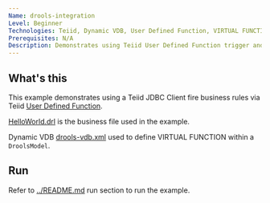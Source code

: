 ```yaml
---
Name: drools-integration
Level: Beginner
Technologies: Teiid, Dynamic VDB, User Defined Function, VIRTUAL FUNCTION, Drools API
Prerequisites: N/A
Description: Demonstrates using Teiid User Defined Function trigger and fire business rules
---
```


## What's this

This example demonstrates using a Teiid JDBC Client fire business rules via Teiid [User Defined Function](https://docs.jboss.org/author/display/TEIID/Support+for+User-Defined+Functions+(Non-Pushdown)).

[HelloWorld.drl](src/main/resources/org/drools/examples/helloworld/HelloWorld.drl) is the business file used in the example.

Dynamic VDB [drools-vdb.xml](src/main/resources/drools-vdb.xml) used to define VIRTUAL FUNCTION within a `DroolsModel`.


## Run

Refer to [../README.md](../README.md) run section to run the example.
